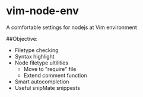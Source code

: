 vim-node-env
============

A comfortable settings for nodejs at Vim environment

##Objective:
* Filetype checking
* Syntax highlight
* Node filetype ultilities
    - Move to "require" file
    - Extend comment function
* Smart autocompletion
* Useful snipMate snippests

